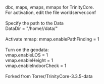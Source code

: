 dbc, maps, vmaps, mmaps for TrinityCore. <br>
For activation, edit the file worldserver.conf <br>
<br>
Specify the path to the  Data <br>
DataDir = "/home/<USER>/data/" <br>
<br>
Activate mmap:
mmap.enablePathFinding = 1 <br>
<br>
Turn on the geodata: <br>
vmap.enableLOS    = 1 <br>
vmap.enableHeight = 1 <br>
vmap.enableIndoorCheck = 1 <br>
<br>
 Forked from Torrer/TrinityCore-3.3.5-data
